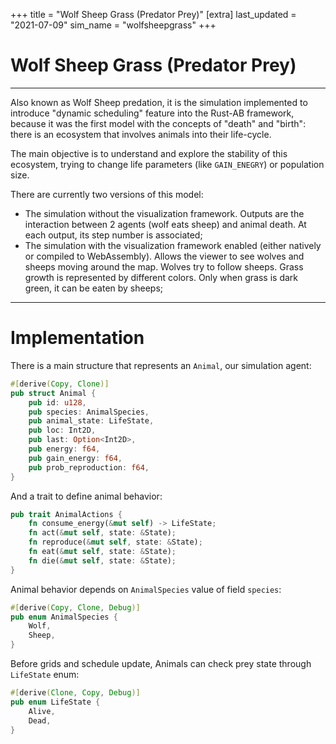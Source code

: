 +++
title = "Wolf Sheep Grass (Predator Prey)"
[extra]
last_updated = "2021-07-09"
sim_name = "wolfsheepgrass"
+++


# Wolf Sheep Grass (Predator Prey)

---

Also known as Wolf Sheep predation, it is the simulation implemented to introduce "dynamic scheduling" feature into the Rust-AB framework, because it was the first model with the concepts of "death" and "birth": there is an ecosystem that involves animals into their life-cycle.

The main objective is to understand and explore the stability of this ecosystem, trying to change life parameters (like `GAIN_ENEGRY`) or population size.

There are currently two versions of this model:
- The simulation without the visualization framework. Outputs are the interaction between 2 agents (wolf eats sheep) and animal death. At each output, its step number is associated;
- The simulation with the visualization framework enabled (either natively or compiled to WebAssembly). Allows the viewer to see wolves and sheeps moving around the map. Wolves try to follow sheeps. Grass growth is represented by different colors. Only when grass is dark green, it can be eaten by sheeps;

---

# Implementation

There is a main structure that represents an `Animal`, our simulation agent:
```rs
#[derive(Copy, Clone)]
pub struct Animal {
    pub id: u128,
    pub species: AnimalSpecies,
    pub animal_state: LifeState,
    pub loc: Int2D,
    pub last: Option<Int2D>,
    pub energy: f64,
    pub gain_energy: f64,
    pub prob_reproduction: f64,
}
```

And a trait to define animal behavior:
```rs
pub trait AnimalActions {
    fn consume_energy(&mut self) -> LifeState;
    fn act(&mut self, state: &State);
    fn reproduce(&mut self, state: &State);
    fn eat(&mut self, state: &State);
    fn die(&mut self, state: &State);
}
```

Animal behavior depends on `AnimalSpecies` value of field `species`:
```rs
#[derive(Copy, Clone, Debug)]
pub enum AnimalSpecies {
    Wolf,
    Sheep,
}
```
Before grids and schedule update, Animals can check prey state through `LifeState` enum:
```rs
#[derive(Clone, Copy, Debug)]
pub enum LifeState {
    Alive,
    Dead,
}
```
